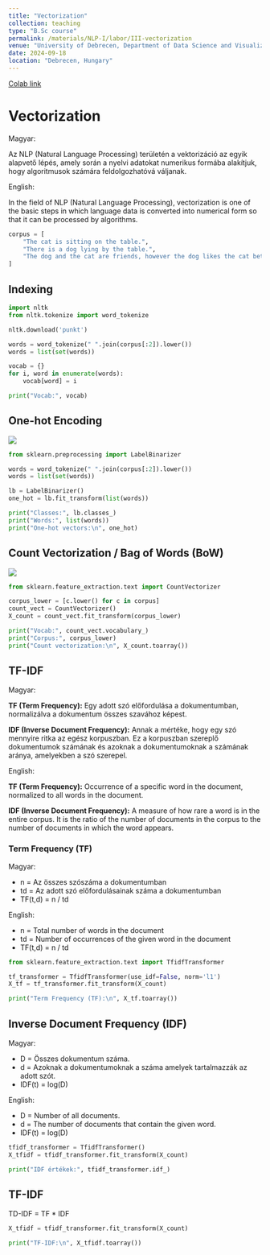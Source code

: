 ```yaml
---
title: "Vectorization"
collection: teaching
type: "B.Sc course"
permalink: /materials/NLP-I/labor/III-vectorization
venue: "University of Debrecen, Department of Data Science and Visualization"
date: 2024-09-18
location: "Debrecen, Hungary"
---
```


[Colab link](https://colab.research.google.com/drive/1IH8gGmSdls7d_ZbN9R9oAbYs055CSEc3#scrollTo=IaSq7eQSWJXm)

# Vectorization

Magyar:

Az NLP (Natural Language Processing) területén a vektorizáció az egyik alapvető lépés, amely során a nyelvi adatokat numerikus formába alakítjuk, hogy algoritmusok számára feldolgozhatóvá váljanak.

English:

In the field of NLP (Natural Language Processing), vectorization is one of the basic steps in which language data is converted into numerical form so that it can be processed by algorithms.

```python
corpus = [
    "The cat is sitting on the table.",
    "There is a dog lying by the table.",
    "The dog and the cat are friends, however the dog likes the cat better than the cat likes the dog.",
]
```

## Indexing

```python
import nltk
from nltk.tokenize import word_tokenize

nltk.download('punkt')

words = word_tokenize(" ".join(corpus[:2]).lower())
words = list(set(words))

vocab = {}
for i, word in enumerate(words):
    vocab[word] = i

print("Vocab:", vocab)
```

## One-hot Encoding

<img src="https://miro.medium.com/v2/resize:fit:1400/1*ggtP4a5YaRx6l09KQaYOnw.png">

```python
from sklearn.preprocessing import LabelBinarizer

words = word_tokenize(" ".join(corpus[:2]).lower())
words = list(set(words))

lb = LabelBinarizer()
one_hot = lb.fit_transform(list(words))

print("Classes:", lb.classes_)
print("Words:", list(words))
print("One-hot vectors:\n", one_hot)
```

## Count Vectorization / Bag of Words (BoW)

<img src="https://user.oc-static.com/upload/2022/12/08/16705125107088_16034397439042_surfin%20bird%20bow.png">

```python
from sklearn.feature_extraction.text import CountVectorizer

corpus_lower = [c.lower() for c in corpus]
count_vect = CountVectorizer()
X_count = count_vect.fit_transform(corpus_lower)

print("Vocab:", count_vect.vocabulary_)
print("Corpus:", corpus_lower)
print("Count vectorization:\n", X_count.toarray())
```

## TF-IDF

Magyar:

<b>TF (Term Frequency):</b> Egy adott szó előfordulása a dokumentumban, normalizálva a dokumentum összes szavához képest.

<b>IDF (Inverse Document Frequency):</b> Annak a mértéke, hogy egy szó mennyire ritka az egész korpuszban. Ez a korpuszban szereplő dokumentumok számának és azoknak a dokumentumoknak a számának aránya, amelyekben a szó szerepel.

English:

<b>TF (Term Frequency):</b> Occurrence of a specific word in the document, normalized to all words in the document.

<b>IDF (Inverse Document Frequency):</b> A measure of how rare a word is in the entire corpus. It is the ratio of the number of documents in the corpus to the number of documents in which the word appears.

### Term Frequency (TF)

Magyar:
- n = Az összes szószáma a dokumentumban
- td = Az adott szó előfordulásainak száma a dokumentumban​
- TF(t,d) = n / td

English:
- n = Total number of words in the document
- td = Number of occurrences of the given word in the document
- TF(t,d) = n / td

```python
from sklearn.feature_extraction.text import TfidfTransformer

tf_transformer = TfidfTransformer(use_idf=False, norm='l1')
X_tf = tf_transformer.fit_transform(X_count)

print("Term Frequency (TF):\n", X_tf.toarray())
```

## Inverse Document Frequency (IDF)

Magyar:
- D = Összes dokumentum száma.
- d = Azoknak a dokumentumoknak a száma amelyek tartalmazzák az adott szót.
- IDF(t) = log(D)

English:
- D = Number of all documents.
- d = The number of documents that contain the given word.
- IDF(t) = log(D)

```python
tfidf_transformer = TfidfTransformer()
X_tfidf = tfidf_transformer.fit_transform(X_count)

print("IDF értékek:", tfidf_transformer.idf_)
```

## TF-IDF

TD-IDF = TF * IDF

```python
X_tfidf = tfidf_transformer.fit_transform(X_count)

print("TF-IDF:\n", X_tfidf.toarray())
```